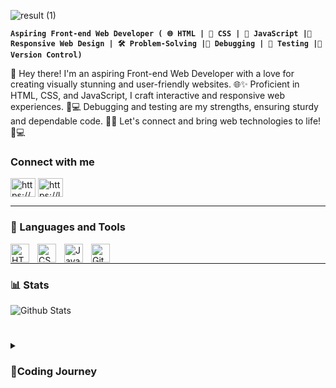 ![result (1)](https://github.com/Tyreece-Leishman/Tyreece-Leishman/assets/116001061/3c984e93-723e-497b-9e3d-47e60ab29a5e)


**`Aspiring Front-end Web Developer ( 🌐 HTML | 🎨 CSS | 🚀 JavaScript |📱 Responsive Web Design | 🛠️ Problem-Solving |🐞 Debugging | 🧪 Testing |🔧 Version Control)`**

👋 Hey there! I'm an aspiring Front-end Web Developer with a love for creating visually stunning and user-friendly websites. 🌐✨ Proficient in HTML, CSS, and JavaScript, I craft interactive and responsive web experiences. 📱💻 Debugging and testing are my strengths, ensuring sturdy and dependable code. 🧪📝 Let's connect and bring web technologies to life! 🌟💻 

<h3 align="left">Connect with me</h3>
<p align="left">
<a href="https://www.linkedin.com/in/tyler-shaw-/" target="blank"><img align="center" src="https://raw.githubusercontent.com/rahuldkjain/github-profile-readme-generator/master/src/images/icons/Social/linked-in-alt.svg" alt="https://www.linkedin.com/in/tyler-shaw-/" height="30" width="40" /></a>
<a href="https://leetcode.com/kenji_18/" target="blank"><img align="center" src="https://raw.githubusercontent.com/rahuldkjain/github-profile-readme-generator/master/src/images/icons/Social/leet-code.svg" alt="https://leetcode.com/kenji_18/" height="30" width="40" /></a>
</p>
   

---

### 🧰 Languages and Tools


<img align="left" alt="HTML" width="30px" style="padding-right:10px;" src="https://cdn.jsdelivr.net/gh/devicons/devicon/icons/html5/html5-plain.svg" />
<img align="left" alt="CSS" width="30px" style="padding-right:10px;" src="https://cdn.jsdelivr.net/gh/devicons/devicon/icons/css3/css3-plain.svg" />
<img align="left" alt="JavaScript" width="30px" style="padding-right:10px;" src="https://cdn.jsdelivr.net/gh/devicons/devicon/icons/javascript/javascript-plain.svg" />
<img align="left" alt="Git" width="30px" style="padding-right:10px;" src="https://cdn.jsdelivr.net/gh/devicons/devicon/icons/git/git-original.svg" />
<br />

---

### 📊 Stats

![Github Stats](https://github-readme-stats.vercel.app/api?username=kenji188&theme=radical)


#

<details>
 <summary><h3>🚀Coding Journey</h3></summary>
   
 🚀 My coding journey began during college when I took an IT course that deepened my interest in technology. It was there that I discovered web development through freecodecamp, and I've been hooked ever since! 💻 Following their curriculum, I've been learning HTML, CSS, JavaScript, and more. 📚 The hands-on experience and real-life projects have been incredibly fulfilling, igniting my passion for web development. 🔥 From my college days to exploring the vast possibilities of coding, I'm thrilled for what the future holds and eager to make a positive impact in the world of technology. 🌎 Let's code our way to a brighter tomorrow! 🌟💻

